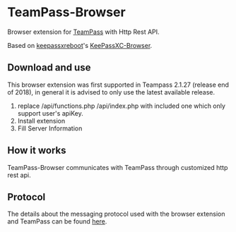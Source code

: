 # TeamPass-Browser
Browser extension for [TeamPass](https://teampass.net/) with Http Rest API.

Based on [keepassxreboot](https://github.com/keepassxreboot/)'s [KeePassXC-Browser](https://github.com/keepassxreboot/keepassxc-browser).

## Download and use

This browser extension was first supported in Teampass 2.1.27 (release end of 2018), in general it is advised to only use the latest available release.

1. replace <YourTeamPassServerRoot>/api/functions.php
           <YourTeamPassServerRoot>/api/index.php
   with included one which only support user's apiKey.
2. Install extension
3. Fill Server Information

## How it works

TeamPass-Browser communicates with TeamPass through customized http rest api. 

## Protocol

The details about the messaging protocol used with the browser extension and TeamPass can be found [here](teampass-protocol.md).
